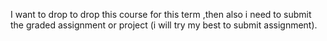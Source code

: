 I want to drop to drop this course for this term ,then also i need to submit
the graded assignment or project (i will try my best to submit assignment).